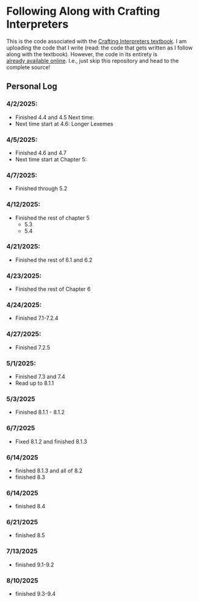 # Following Along with Crafting Interpreters 

This is the code associated with the
[Crafting Interpreters textbook](https://craftinginterpreters.com/).
I am uploading the code that I write (read:
the code that gets written as I follow along with the textbook).
However, the code in its entirety is
[already available online](https://github.com/munificent/craftinginterpreters/tree/master).
I.e., just skip this repository and head to the complete source!

## Personal Log
### 4/2/2025:
 
- Finished 4.4 and 4.5 Next time:
- Next time start at 4.6:
  Longer Lexemes

### 4/5/2025:
 
- Finished 4.6 and 4.7
- Next time start at Chapter 5:

### 4/7/2025:
 
- Finished through 5.2

### 4/12/2025:
 
- Finished the rest of chapter 5 
    - 5.3
    - 5.4

### 4/21/2025:
 
- Finished the rest of 6.1 and 6.2

### 4/23/2025:
 
- Finished the rest of Chapter 6


### 4/24/2025:
 
- Finished 7.1-7.2.4

### 4/27/2025:
 
- Finished 7.2.5

### 5/1/2025:
 
- Finished 7.3 and 7.4
- Read up to 8.1.1

### 5/3/2025
- Finished 8.1.1 - 8.1.2

### 6/7/2025
- Fixed 8.1.2 and finished 8.1.3

### 6/14/2025
- finished 8.1.3 and all of 8.2
- finished 8.3

### 6/14/2025
- finished 8.4

### 6/21/2025
- finished 8.5

### 7/13/2025
- finished 9.1-9.2

### 8/10/2025
- finished 9.3-9.4
